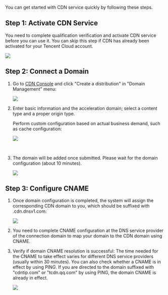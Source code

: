 You can get started with CDN service quickly by following these steps.



## Step 1: Activate CDN Service

You need to complete qualification verification and activate CDN service before you can use it. You can skip this step if CDN has already been activated for your Tencent Cloud account.



![](https://mc.qcloudimg.com/static/img/e18070b417464286ac4badf201f9c766/1.png)

## Step 2: Connect a Domain

1. Go to [CDN Console](https://console.cloud.tencent.com/cdn) and click "Create a distribution" in "Domain Management" menu:	

   ![](https://mc.qcloudimg.com/static/img/81a12799500ecd1cc2c5668755db6cd0/2.png)

2. Enter basic information and the acceleration domain; select a content type and a proper origin type.

   Perform custom configuration based on actual business demand, such as cache configuration:

   ![](https://mc.qcloudimg.com/static/img/18d66f24137e00ac86bd5e5795300adb/3%283%29.png)

   ​

3. The domain will be added once submitted. Please wait for the domain configuration (about 10 minutes).

   ![](https://mc.qcloudimg.com/static/img/0a03db953d30949addab41f3c7078a45/4.png)



## Step 3: Configure CNAME

1. Once domain configuration is completed, the system will assign the corresponding CDN domain to you, which should be suffixed with .cdn.dnsv1.com:

   ![](https://mc.qcloudimg.com/static/img/91d44977a92cde67d2ee52568d0bb694/5.png)

2. You need to complete CNAME configuration at the DNS service provider of the connection domain to map your domain to the CDN domain using CNAME. 
3. Verify if domain CNAME resolution is successful: The time needed for the CNAME to take effect varies for different DNS service providers (usually within 30 minutes). You can also check whether a CNAME is in effect by using PING. If you are directed to the domain suffixed with "cdntip.com" or "tcdn.qq.com" by using PING, the domain CNAME is already in effect.

   ![](https://mc.qcloudimg.com/static/img/d89485f878a6a08c594bd8f65c961ed8/6.png)
